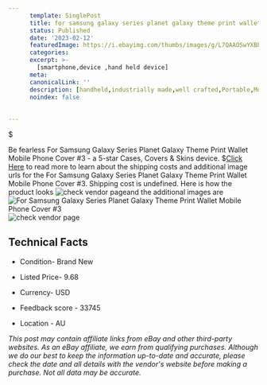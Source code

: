 ```yaml
---
      template: SinglePost
      title: for samsung galaxy series planet galaxy theme print wallet mobile phone cover 3
      status: Published
      date: '2023-02-12'
      featuredImage: https://i.ebayimg.com/thumbs/images/g/L7QAAOSwYXBbTHwS/s-l225.jpg
      categories: 
      excerpt: >-
        [smartphone,device ,hand held device]
      meta:
      canonicalLink: ''
      description: [handheld,industrially made,well crafted,Portable,Mobile,Compact,Convenient,Lightweight,Maneuverable,Man-portable,Miniature,Carriable,Hand-held,Light,Holdable,Transportable,Mobile device,Pocket-sized,On-the-go,Wireless,Cordless,Compact size,Convenient size, smartphone,device ,hand held device]
      noindex: false
      
        
---
```

$

Be fearless For Samsung Galaxy Series Planet Galaxy Theme Print Wallet Mobile Phone Cover #3 - a 5-star Cases, Covers & Skins device.
$[Click Here](https://www.ebay.com/itm/284443370950?hash=item423a2565c6%3Ag%3AL7QAAOSwYXBbTHwS&amdata=enc%3AAQAHAAAA4KIP36y5kC7e5PkZt%2FkdPK%2FBdKhyEO87qtMtTOCDHwOmSUJRaGpgsYUg4fI7MmBMhxQsliwCzICkKaw3u2kdufzSD3y6fDxuCBQL60DUaW8Og6Vx3MOE8n4y%2FSFD7a6nczJ2%2BGYMnblZtSCU7ymdGyXFJePakYKpTA%2BJiQFiQC0Q325fHokQGdV6sOvpVB5%2ByBug7RsxODGWVVxUoOJgFO6nL4cJVs2yGZ5eW7%2B2bDDP4T3EScEIqVp7QXCsJJdefjYU2umzdDhfvTtlBTB5o5zum%2B9Q42jGIFF1yRNoOiqg&mkevt=1&mkcid=1&mkrid=711-53200-19255-0&campid=%253CePNCampaignId%253E&customid=%253CreferenceId%253E&toolid=10049) to read more to learn about the shipping costs and additional image urls for the For Samsung Galaxy Series Planet Galaxy Theme Print Wallet Mobile Phone Cover #3. Shipping cost is undefined. Here is how the product looks ![check vendor page](https://i.ebayimg.com/thumbs/images/g/L7QAAOSwYXBbTHwS/s-l225.jpg)and the additional images are![For Samsung Galaxy Series Planet Galaxy Theme Print Wallet Mobile Phone Cover #3](https://i.ebayimg.com/images/g/L7QAAOSwYXBbTHwS/s-l1200.jpg)![check vendor page]()



 ## Technical Facts 



     
      

 - Condition- Brand New 


      

 - Listed Price- 9.68 


      

 - Currency- USD 


      

 - Feedback score - 33745 


      

 - Location - AU 


      
      

 *_This post may contain affiliate links from eBay and other third-party websites. As an eBay affiliate, we earn from qualifying purchases. Although we do our best to keep the information up-to-date and accurate, please check the date and all details with the vendor's website before making a purchase. Not all data may be accurate._*






